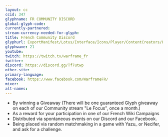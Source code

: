 ```yaml
---
layout: cc
ccid: 347
glyphname: FR COMMUNITY DISCORD
global-glyph-code:
currently-partnered:
stream-currency-needed-for-glyph:
title: French Community Discord
glyphurl: ExportManifest/Lotus/Interface/Icons/Player/ContentCreators/FRCommunityDiscord.png
glyphwave: 21
youtube:
twitch: https://twitch.tv/warframe_fr
twitter:
discord: https://discord.gg/Tf7utwp
other-site:
primary-language:
facebook: https://www.facebook.com/WarframeFR/
mixer:
alt-names:
---
```

* By winning a Giveaway (There will be one guaranteed Glyph giveaway on each of our Community stream "Le Focus", once a month.)
* As a reward for your participation in one of our French Wiki Campaigns
* Distributed via spontaneous events on our Discord and our Facebook.
* Being placed via random matchmaking in a game with Yazu\_ or Necifer, and ask for a challenge.
